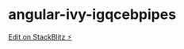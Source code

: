 # angular-ivy-igqcebpipes

[Edit on StackBlitz ⚡️](https://stackblitz.com/edit/angular-ivy-igqcebpipes)
